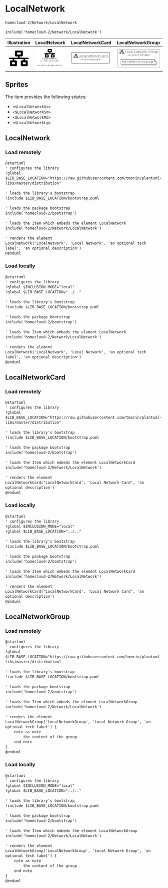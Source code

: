 # LocalNetwork


```text
homecloud-2/Network/LocalNetwork
```

```text
include('homecloud-2/Network/LocalNetwork')
```



| Illustration | LocalNetwork | LocalNetworkCard | LocalNetworkGroup |
| :---: | :---: | :---: | :---: |
| ![illustration for Illustration](../../homecloud-2/Network/LocalNetwork.png) | ![illustration for LocalNetwork](../../homecloud-2/Network/LocalNetwork.Local.png) | ![illustration for LocalNetworkCard](../../homecloud-2/Network/LocalNetworkCard.Local.png) | ![illustration for LocalNetworkGroup](../../homecloud-2/Network/LocalNetworkGroup.Local.png) |



## Sprites
The item provides the following sriptes:

- `<$LocalNetworkXs>`
- `<$LocalNetworkSm>`
- `<$LocalNetworkMd>`
- `<$LocalNetworkLg>`





## LocalNetwork

### Load remotely
```plantuml
@startuml
' configures the library
!global $LIB_BASE_LOCATION="https://raw.githubusercontent.com/tmorin/plantuml-libs/master/distribution"

' loads the library's bootstrap
!include $LIB_BASE_LOCATION/bootstrap.puml

' loads the package bootstrap
include('homecloud-2/bootstrap')

' loads the Item which embeds the element LocalNetwork
include('homecloud-2/Network/LocalNetwork')

' renders the element
LocalNetwork('LocalNetwork', 'Local Network', 'an optional tech label', 'an optional description')
@enduml
```

### Load locally
```plantuml
@startuml
' configures the library
!global $INCLUSION_MODE="local"
!global $LIB_BASE_LOCATION="../.."

' loads the library's bootstrap
!include $LIB_BASE_LOCATION/bootstrap.puml

' loads the package bootstrap
include('homecloud-2/bootstrap')

' loads the Item which embeds the element LocalNetwork
include('homecloud-2/Network/LocalNetwork')

' renders the element
LocalNetwork('LocalNetwork', 'Local Network', 'an optional tech label', 'an optional description')
@enduml
```

## LocalNetworkCard

### Load remotely
```plantuml
@startuml
' configures the library
!global $LIB_BASE_LOCATION="https://raw.githubusercontent.com/tmorin/plantuml-libs/master/distribution"

' loads the library's bootstrap
!include $LIB_BASE_LOCATION/bootstrap.puml

' loads the package bootstrap
include('homecloud-2/bootstrap')

' loads the Item which embeds the element LocalNetworkCard
include('homecloud-2/Network/LocalNetwork')

' renders the element
LocalNetworkCard('LocalNetworkCard', 'Local Network Card', 'an optional description')
@enduml
```

### Load locally
```plantuml
@startuml
' configures the library
!global $INCLUSION_MODE="local"
!global $LIB_BASE_LOCATION="../.."

' loads the library's bootstrap
!include $LIB_BASE_LOCATION/bootstrap.puml

' loads the package bootstrap
include('homecloud-2/bootstrap')

' loads the Item which embeds the element LocalNetworkCard
include('homecloud-2/Network/LocalNetwork')

' renders the element
LocalNetworkCard('LocalNetworkCard', 'Local Network Card', 'an optional description')
@enduml
```

## LocalNetworkGroup

### Load remotely
```plantuml
@startuml
' configures the library
!global $LIB_BASE_LOCATION="https://raw.githubusercontent.com/tmorin/plantuml-libs/master/distribution"

' loads the library's bootstrap
!include $LIB_BASE_LOCATION/bootstrap.puml

' loads the package bootstrap
include('homecloud-2/bootstrap')

' loads the Item which embeds the element LocalNetworkGroup
include('homecloud-2/Network/LocalNetwork')

' renders the element
LocalNetworkGroup('LocalNetworkGroup', 'Local Network Group', 'an optional tech label') {
    note as note
        the content of the group
    end note
}
@enduml
```

### Load locally
```plantuml
@startuml
' configures the library
!global $INCLUSION_MODE="local"
!global $LIB_BASE_LOCATION="../.."

' loads the library's bootstrap
!include $LIB_BASE_LOCATION/bootstrap.puml

' loads the package bootstrap
include('homecloud-2/bootstrap')

' loads the Item which embeds the element LocalNetworkGroup
include('homecloud-2/Network/LocalNetwork')

' renders the element
LocalNetworkGroup('LocalNetworkGroup', 'Local Network Group', 'an optional tech label') {
    note as note
        the content of the group
    end note
}
@enduml
```

